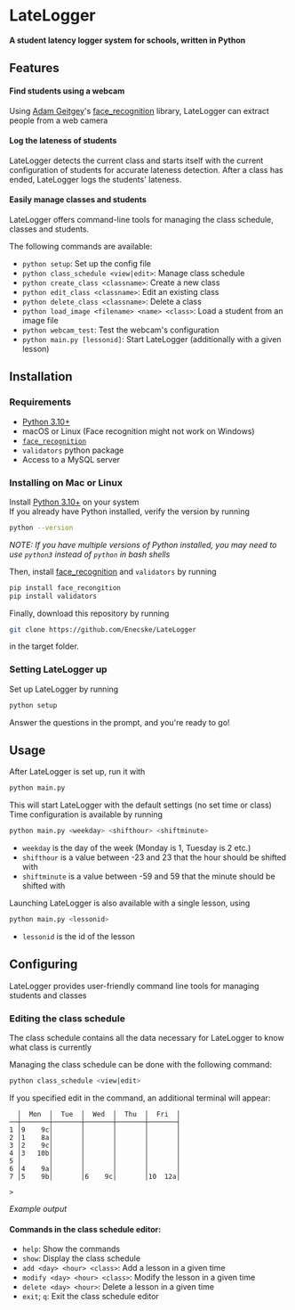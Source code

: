 # LateLogger
**A student latency logger system for schools, written in Python**

## Features
#### Find students using a webcam
Using [Adam Geitgey](https://github.com/ageitgey)'s [face_recognition](https://github.com/ageitgey/face_recognition) library,
LateLogger can extract people from a web camera

#### Log the lateness of students
LateLogger detects the current class and starts itself with the current configuration of students for accurate lateness detection.
After a class has ended, LateLogger logs the students' lateness.

#### Easily manage classes and students
LateLogger offers command-line tools for managing the class schedule, classes and students.

The following commands are available:
- `python setup`: Set up the config file
- `python class_schedule <view|edit>`: Manage class schedule
- `python create_class <classname>`: Create a new class
- `python edit_class <classname>`: Edit an existing class
- `python delete_class <classname>`: Delete a class
- `python load_image <filename> <name> <class>`: Load a student from an image file
- `python webcam_test`: Test the webcam's configuration
- `python main.py [lessonid]`: Start LateLogger (additionally with a given lesson)

## Installation
### Requirements
- [Python 3.10+](https://www.python.org/)
- macOS or Linux (Face recognition might not work on Windows)
- [`face_recognition`](https://github.com/ageitgey/face_recognition)
- `validators` python package
- Access to a MySQL server

### Installing on Mac or Linux
Install [Python 3.10+](https://www.python.org/downloads/) on your system\
If you already have Python installed, verify the version by running

```bash
python --version
```
*NOTE: If you have multiple versions of Python installed, you may need to use `python3` instead of `python` in bash shells*

Then, install [face_recognition](https://github.com/ageitgey/face_recognition) and `validators` by running

```bash
pip install face_recongition
pip install validators
```

Finally, download this repository by running
```bash
git clone https://github.com/Enecske/LateLogger
```
in the target folder.

### Setting LateLogger up
Set up LateLogger by running
```bash
python setup
```
Answer the questions in the prompt, and you're ready to go!

## Usage
After LateLogger is set up, run it with
```bash
python main.py
```
This will start LateLogger with the default settings (no set time or class)\
Time configuration is available by running
```bash
python main.py <weekday> <shifthour> <shiftminute>
```
- `weekday` is the day of the week (Monday is 1, Tuesday is 2 etc.)
- `shifthour` is a value between -23 and 23 that the hour should be shifted with
- `shiftminute` is a value between -59 and 59 that the minute should be shifted with

Launching LateLogger is also available with a single lesson, using
```bash
python main.py <lessonid>
```
- `lessonid` is the id of the lesson

## Configuring
LateLogger provides user-friendly command line tools for managing students and classes

### Editing the class schedule
The class schedule contains all the data necessary for LateLogger to know what class is currently

Managing the class schedule can be done with the following command:
```bash
python class_schedule <view|edit>
```

If you specified edit in the command, an additional terminal will appear:
```
  │  Mon  │  Tue  │  Wed  │  Thu  │  Fri  │
──┼───────┼───────┼───────┼───────┼───────┤
1 │9    9c│       │       │       │       │
2 │1    8a│       │       │       │       │
3 │2    9c│       │       │       │       │
4 │3   10b│       │       │       │       │
5 │       │       │       │       │       │
6 │4    9a│       │       │       │       │
7 │5    9b│       │6    9c│       │10  12a│

> 
```
*Example output*

#### Commands in the class schedule editor:
- `help`: Show the commands
- `show`: Display the class schedule
- `add <day> <hour> <class>`: Add a lesson in a given time
- `modify <day> <hour> <class>`: Modify the lesson in a given time
- `delete <day> <hour>`: Delete a lesson in a given time
- `exit`; `q`: Exit the class schedule editor